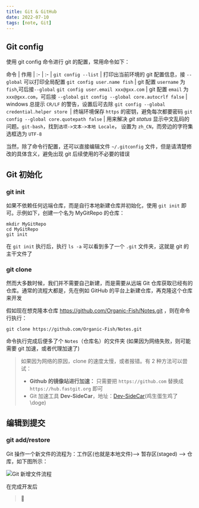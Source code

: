 ```yaml
---
title: Git & GitHub
date: 2022-07-10
tags: [note, Git]
---
```


## Git config

使用 git config 命令进行 git 的配置，常用命令如下：

<div class="tableBox">

<span></span>
命令 | 作用
| :- | :- |
`git config --list` | 打印出当前环境的 git 配置信息，接 `--global` 可以打印全局配置
`git config user.name fish` | git 配置 `username` 为 `fish`,可后接`--global`
`git config user.email xxx@gxx.com` | git 配置 `email` 为 `xxx@gxx.com`，可后接 `--global`
`git config --global core.autocrlf false` | windows 总提示 `CR/LF` 的警告，设置后可去除
`git config --global credential.helper store `| 终端环境保存 `https` 的密钥，避免每次都要密码
`git config --global core.quotepath false` | 用来解决 _git status_ 显示中文乱码的问题。`git-bash`，找到`选项->文本->本地 Locale`， 设置为 `zh_CN`，而旁边的字符集选框选为 `UTF-8`

</div>

当然，除了命令行配置，还可以直接编辑文件 `~/.gitconfig` 文件，但是请清楚修改的具体含义，避免出现 git 后续使用的不必要的错误

## Git 初始化

### git init

如果不依赖任何远端仓库，而是自行本地新建仓库并初始化，使用 `git init` 即可。示例如下，创建一个名为 MyGitRepo 的仓库：

```shell
mkdir MyGitRepo
cd MyGitRepo
git init
```

在 `git init` 执行后，执行 `ls -a` 可以看到多了一个 `.git` 文件夹，这就是 git 的主干文件了

### git clone

然而大多数时候，我们并不需要自己新建，而是需要从远端 Git 仓库获取已经有的仓库。通常的流程大都是，先在例如 GitHub 的平台上新建仓库，再克隆这个仓库来开发

假如现在想克隆本仓库 https://github.com/Organic-Fish/Notes.git ，则在命令行执行：

```shell
git clone https://github.com/Organic-Fish/Notes.git
```

命令执行完成后便多了个 `Notes`（仓库名）的文件夹 (如果因为网络失败，则可能需要 git 加速，或者代理加速了)

> 如果因为网络的原因，clone 的速度太慢，或者报错。有 2 种方法可以尝试：
>
> - **Github 的镜像站进行加速：** 只需要把 `https://github.com` 替换成 `https://hub.fastgit.org` 即可
> - Git 加速工具 **Dev-SideCar**，地址：[Dev-SideCar](https://github.com/docmirror/dev-sidecar)(鸡生蛋生鸡了\doge)

## 编辑到提交

### git add/restore

Git 操作一个新文件的流程为：工作区(也就是本地文件)–> 暂存区(staged) –> 仓库，如下图所示：

![Git 新增文件流程](https://p.chilfish.top/blog/Git_add.webp)

在完成开发后

> :construction:

<!-- ### git remote

## 分支与标签管理

## 提交历史

## 推送到远程仓库

## 合并与重置 -->

<!-- - **git 的一些：**
  - `git remote`： 查看是否有远程仓库
    没有远程仓库   `git remote add [远程仓库名] [远程地址]`： 配置远程仓库
  - `git clone [url]`：克隆项目 / `git pull` 拉取最新代码
  - `git status`：本地仓库状态
  - `git add.` ：提交到暂存区中
  - `git commit -m '描述'`： 提交到本地仓库中
  - `git push [远程仓库名] [分支名]`： 提交到远程仓库
- **分支：**
  - `git branch`：列出本地的所有分支，当前所在分支以 "\*" 标出
  - `git branch -v`：列出本地的所有分支并显示最后一次提交，当前所在分支以 "\*" 标出
  - `git branch -b [新分支名]`： 创建新的分支，在新分支上修改代码
  - `git branch -d [分支名]`： 删除之前修改代码的分支,删之前先 `branch` 查看
  - `git branch -m [<原分支名称>] <新的分支名称>`：修改分支名
  - `git checkout [分支名]`： 切换到指定的分支
  - `git checkout -b [分支名]`： 将当前分支复制到新的分支进行开发。等同于 `git branch` 和 `git checkout` 两个命令合并
  - `git merge [分支名]`： 把修改代码的分支合并到当前分支
- 提交代码前先更新远程的代码，但如果当前分支修改了代码没有提交，更新下来的代码可能会导致与当前未提交的代码冲突或被覆盖。所以： `git stash`：放弃当前更改 -->

